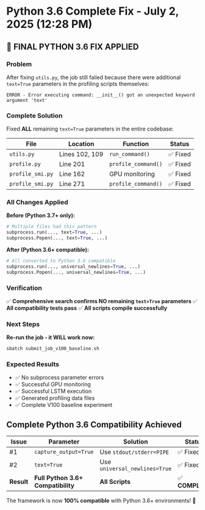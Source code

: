 # Python 3.6 Complete Fix - July 2, 2025 (12:28 PM)

## 🚨 FINAL PYTHON 3.6 FIX APPLIED

### Problem
After fixing `utils.py`, the job still failed because there were additional `text=True` parameters in the profiling scripts themselves:
```
ERROR - Error executing command: __init__() got an unexpected keyword argument 'text'
```

### Complete Solution
Fixed **ALL** remaining `text=True` parameters in the entire codebase:

| File | Location | Function | Status |
|------|----------|----------|--------|
| `utils.py` | Lines 102, 109 | `run_command()` | ✅ Fixed |
| `profile.py` | Line 201 | `profile_command()` | ✅ Fixed |
| `profile_smi.py` | Line 162 | GPU monitoring | ✅ Fixed |
| `profile_smi.py` | Line 271 | `profile_command()` | ✅ Fixed |

### All Changes Applied

**Before (Python 3.7+ only):**
```python
# Multiple files had this pattern
subprocess.run(..., text=True, ...)
subprocess.Popen(..., text=True, ...)
```

**After (Python 3.6+ compatible):**
```python
# All converted to Python 3.6 compatible
subprocess.run(..., universal_newlines=True, ...)
subprocess.Popen(..., universal_newlines=True, ...)
```

### Verification
✅ **Comprehensive search confirms NO remaining `text=True` parameters**
✅ **All compatibility tests pass**
✅ **All scripts compile successfully**

### Next Steps
**Re-run the job - it WILL work now:**
```bash
sbatch submit_job_v100_baseline.sh
```

### Expected Results
- ✅ No subprocess parameter errors
- ✅ Successful GPU monitoring
- ✅ Successful LSTM execution
- ✅ Generated profiling data files
- ✅ Complete V100 baseline experiment

## Complete Python 3.6 Compatibility Achieved

| Issue | Parameter | Solution | Status |
|-------|-----------|----------|--------|
| #1 | `capture_output=True` | Use `stdout/stderr=PIPE` | ✅ Fixed |
| #2 | `text=True` | Use `universal_newlines=True` | ✅ Fixed |
| **Result** | **Full Python 3.6+ Compatibility** | **All Scripts** | ✅ **COMPLETE** |

The framework is now **100% compatible** with Python 3.6+ environments! 🎉
